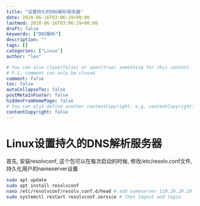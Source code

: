 ```yaml
---
title: "设置持久的DNS解析服务器"
date: 2020-06-16T03:06:29+08:00
lastmod: 2020-06-16T03:06:29+08:00
draft: false
keywords: ["DNS解析"]
description: ""
tags: []
categories: ["Linux"]
author: "leo"

# You can also close(false) or open(true) something for this content.
# P.S. comment can only be closed
comment: false
toc: false
autoCollapseToc: false
postMetaInFooter: false
hiddenFromHomePage: false
# You can also define another contentCopyright. e.g. contentCopyright: "This is another copyright."
contentCopyright: false
---
```

<!--more-->
# Linux设置持久的DNS解析服务器
首先, 安装resolvconf, 这个包可以在每次启动的时候, 修改/etc/resolv.conf文件, 持久化用户的nameserver设置
```bash
sudo apt update
sudo apt install resolvconf
nano /etc/resolvconf/resolv.conf.d/head # add nameserver 119.29.29.29
sudo systemctl restart resolvconf.service # Then logout and login
```
